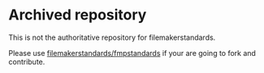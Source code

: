 # Archived repository

This is not the authoritative repository for filemakerstandards.

Please use [filemakerstandards/fmpstandards](https://github.com/filemakerstandards/fmpstandards) if your are going to fork and contribute.
